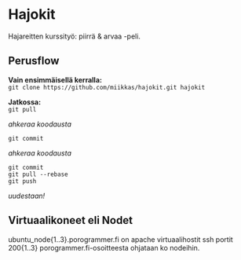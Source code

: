 Hajokit
=======

Hajareitten kurssityö: piirrä & arvaa -peli.  

Perusflow
---------

**Vain ensimmäisellä kerralla:**  
``git clone https://github.com/miikkas/hajokit.git hajokit``  
  
**Jatkossa:**  
``git pull``  
  
*ahkeraa koodausta*  
  
``git commit``  
  
*ahkeraa koodausta*  
  
``git commit``  
``git pull --rebase``  
``git push``  
  
*uudestaan!*  


Virtuaalikoneet eli Nodet
-------------------------

ubuntu_node{1..3}.porogrammer.fi on apache virtuaalihostit
ssh portit 200{1..3} porogrammer.fi-osoitteesta ohjataan ko nodeihin.

